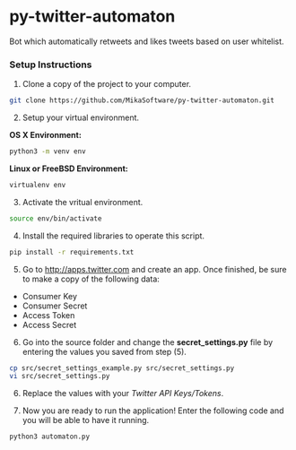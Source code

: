 # py-twitter-automaton
Bot which automatically retweets and likes tweets based on user whitelist.

### Setup Instructions
1. Clone a copy of the project to your computer.

  ```bash
  git clone https://github.com/MikaSoftware/py-twitter-automaton.git
  ```

2. Setup your virtual environment.

  **OS X Environment:**
  ```bash
  python3 -m venv env
  ```

  **Linux or FreeBSD Environment:**
  ```bash
  virtualenv env
  ```

3. Activate the vritual environment.

  ```bash
  source env/bin/activate
  ```

4. Install the required libraries to operate this script.

  ```bash
  pip install -r requirements.txt
  ```

5. Go to http://apps.twitter.com and create an app. Once finished, be sure to make a copy of the following data:
  * Consumer Key
  * Consumer Secret
  * Access Token
  * Access Secret

6. Go into the source folder and change the **secret_settings.py** file by entering the values you saved from step (5).

  ```bash
  cp src/secret_settings_example.py src/secret_settings.py
  vi src/secret_settings.py
  ```

6. Replace the values with your *Twitter API Keys/Tokens*.

7. Now you are ready to run the application! Enter the following code and you will be able to have it running.

  ```bash
  python3 automaton.py
  ```
